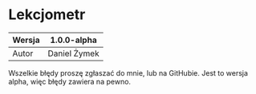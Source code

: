 # Lekcjometr

|Wersja|1.0.0-alpha  |
|--|--|
|Autor|Daniel Żymek  |

Wszelkie błędy proszę zgłaszać do mnie, lub na GitHubie. Jest to wersja alpha, więc błędy zawiera na pewno.
